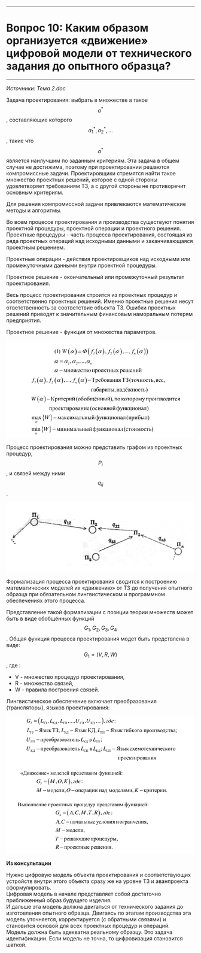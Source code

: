 ___
# Вопрос 10: Каким образом организуется «движение» цифровой модели от технического задания до опытного образца?
___

*Источники: Тема 2.doc*

Задача проектирования: выбрать в множестве a такое $$ a^* $$ , составляющие которого $$ a_1^*, a_2^*, ... $$ , такие что $$ a^* $$ является наилучшим по заданным критериям. Эта задача в общем случае не достижима, поэтому при проектировании решаются компромиссные задачи. Проектировщики стремятся найти такое множество проектных решений, которое с одной стороны удовлетворяет требованиям ТЗ, а с другой стороны не противоречит основным критериям.

Для решения компромиссной задачи привлекаются математические методы и алгоритмы.

Во всем процессе проектирования и производства существуют понятия проектной процедуры, проектной операции и проектного решения.
Проектные процедуры - часть процесса проектирования, состоящая из ряда проектных операций над исходными данными и заканчивающаяся проектным решением.

Проектные операции - действия проектировщиков над исходными или промежуточными данными внутри проектной процедуры.

Проектное решение - окончательный или промежуточный результат проектирования.

Весь процесс проектирования строится из проектных процедур и соответственно проектных решений. Именно проектные решения несут ответственность за соответствие объекта ТЗ. Ошибки проектных решений приводят к значительным финансовым наморальным потерям предприятия.

Проектное решение - функция от множества параметров.

![1](../resources/imgs/10-1.png)

Процесс проектирования можно представить графом из проектных процедур, $$ P_i $$, и связей между ними $$ q_{ij} $$.

![1](../resources/imgs/10-2.png)

Формализация процесса проектирования сводится к построению математических моделей их «движению» от ТЗ до получения опытного образца при обязательном лингвистическом и программном обеспечениях этого процесса.

Представление такой формализации с позиции теории множеств может быть в виде обобщённых функций $$ G_1, G_2, G_3, G_4 $$.
Общая функция процесса проектирования модет быть предствлена в виде: $$ G_1 = (V, R, W) $$, где :
* V - множество процедур проектирования,
* R - множество связей,
* W - правила построения связей.

Лингвистическое обеспечение включает преобразования (трансляторы), языков проектирования:

![1](../resources/imgs/10-3.png)

**Из консультации**

Нужно цифровую модель объекта проектирования и соответствующих устройств внутри этого объекта сразу же на уровне ТЗ и аванпроекта сформулировать.  
Цифровая модель в начале представляет собой достаточно приближенный образ будущего изделия.  
И дальше эта модель должна двигаться от технического задания до изготовления опытного образца. Двигаясь по этапам производства эта модель уточняется, корректируется (с обратными связями) и становится основой для всех проектных процедур и операций.  
Модель должна быть адекватна реальному образцу. Это задача идентификации. Если модель не точна, то цифровизация становится шаткой.